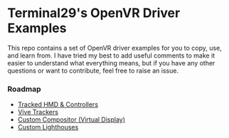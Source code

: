 
# Terminal29's OpenVR Driver Examples

This repo contains a set of OpenVR driver examples for you to copy, use, and learn from. I have tried my best to add useful comments to make it easier to understand what everything means, but if you have any other questions or want to contribute, feel free to raise an issue.

### Roadmap

- [Tracked HMD & Controllers]()
- [Vive Trackers]()
- [Custom Compositor (Virtual Display)]()
- [Custom Lighthouses]()